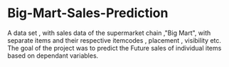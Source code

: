 # Big-Mart-Sales-Prediction
A data set , with sales data of the supermarket chain ,"Big Mart", with separate items and their respective itemcodes , placement , visibility etc. The goal of the project was to predict the Future sales of individual items based on dependant variables.
